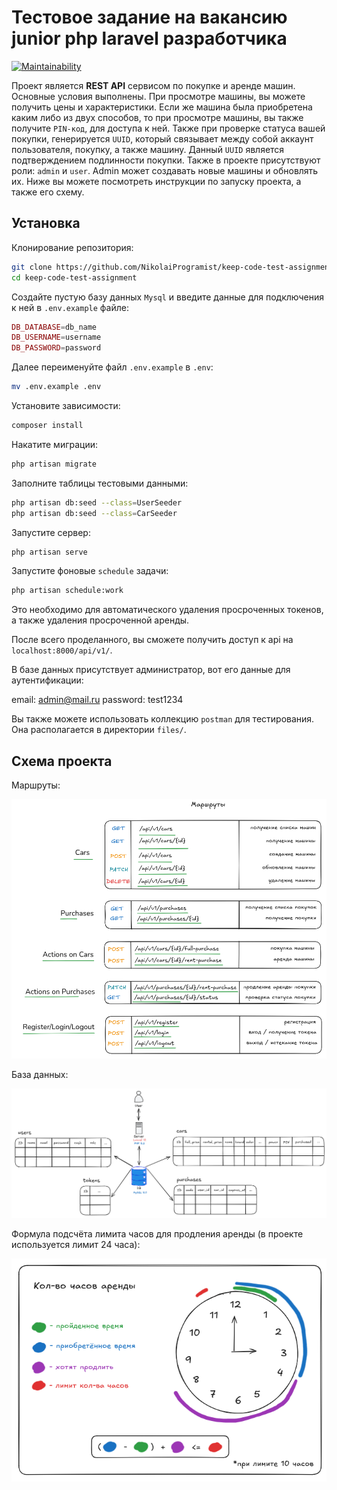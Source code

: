 # Тестовое задание на вакансию junior php laravel разработчика

[![Maintainability](https://qlty.sh/badges/d2b62576-cd0d-4d3e-8a39-84f720b19ecc/maintainability.svg)](https://qlty.sh/gh/NikolaiProgramist/projects/keep-code-test-assignment)

Проект является **REST API** сервисом по покупке и аренде машин. Основные условия выполнены.
При просмотре машины, вы можете получить цены и характеристики.
Если же машина была приобретена каким либо из двух способов, то при просмотре машины, вы также получите `PIN-код`, для доступа к ней.
Также при проверке статуса вашей покупки, генерируется `UUID`, который связывает между собой аккаунт пользователя, покупку, а также машину.
Данный `UUID` является подтверждением подлинности покупки.
Также в проекте присутствуют роли: `admin` и `user`. Admin может создавать новые машины и обновлять их.
Ниже вы можете посмотреть инструкции по запуску проекта, а также его схему.

## Установка

Клонирование репозитория:

```bash
git clone https://github.com/NikolaiProgramist/keep-code-test-assignment.git
cd keep-code-test-assignment
```

Создайте пустую базу данных `Mysql` и введите данные для подключения к ней в `.env.example` файле:

```php
DB_DATABASE=db_name
DB_USERNAME=username
DB_PASSWORD=password
```

Далее переименуйте файл `.env.example` в `.env`:

```bash
mv .env.example .env
```

Установите зависимости:

```bash
composer install
```

Накатите миграции:

```bash
php artisan migrate
```

Заполните таблицы тестовыми данными:

```bash
php artisan db:seed --class=UserSeeder
php artisan db:seed --class=CarSeeder
```

Запустите сервер:

```bash
php artisan serve
```

Запустите фоновые `schedule` задачи:

```bash
php artisan schedule:work
```

Это необходимо для автоматического удаления просроченных токенов,
а также удаления просроченной аренды.

После всего проделанного, вы сможете получить доступ к api на `localhost:8000/api/v1/`.

В базе данных присутствует администратор, вот его данные для аутентификации:

email: admin@mail.ru
password: test1234

Вы также можете использовать коллекцию `postman` для тестирования.
Она располагается в директории `files/`.

## Схема проекта

Маршруты:

![Маршруты](files/images/routes.png)

База данных:

![База данных](files/images/db.png)

Формула подсчёта лимита часов для продления аренды (в проекте используется лимит 24 часа):

![Формула лимита часов](files/images/formul.png)
